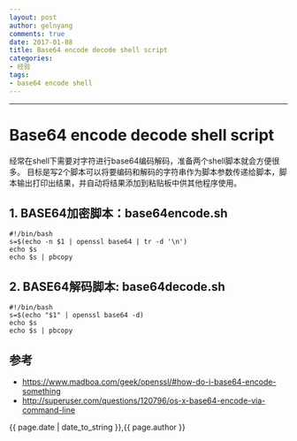 ```yaml
---
layout: post
author: gelnyang
comments: true
date: 2017-01-08
title: Base64 encode decode shell script
categories:
- 经验
tags:
- base64 encode shell
---
```

---

# Base64 encode decode shell script
经常在shell下需要对字符进行base64编码解码，准备两个shell脚本就会方便很多。
目标是写2个脚本可以将要编码和解码的字符串作为脚本参数传递给脚本，脚本输出打印出结果，并自动将结果添加到粘贴板中供其他程序使用。

## 1. BASE64加密脚本：base64encode.sh

```
#!/bin/bash
s=$(echo -n $1 | openssl base64 | tr -d '\n')
echo $s
echo $s | pbcopy
```

## 2. BASE64解码脚本: base64decode.sh

```
#!/bin/bash
s=$(echo "$1" | openssl base64 -d)
echo $s
echo $s | pbcopy
```


## 参考

* https://www.madboa.com/geek/openssl/#how-do-i-base64-encode-something
* http://superuser.com/questions/120796/os-x-base64-encode-via-command-line

{{ page.date | date_to_string }},{{ page.author }}
